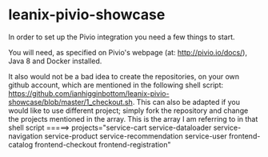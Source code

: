 # leanix-pivio-showcase

In order to set up the Pivio integration you need a few things to start.

You will need, as specified on Pivio's webpage (at: http://pivio.io/docs/), Java 8 and Docker installed.

It also would not be a bad idea to create the repositories, on your own github account, which are mentioned in the following shell script: https://github.com/ianhigginbottom/leanix-pivio-showcase/blob/master/1_checkout.sh. This can also be adapted if you would like to use different project; simply fork the repository and change the projects mentioned in the array. This is the array I am referring to in that shell script =====> projects="service-cart service-dataloader service-navigation service-product service-recommendation service-user frontend-catalog frontend-checkout frontend-registration"
